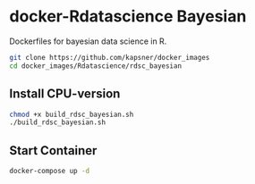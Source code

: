 # docker-Rdatascience Bayesian

Dockerfiles for bayesian data science in R.

```bash
git clone https://github.com/kapsner/docker_images
cd docker_images/Rdatascience/rdsc_bayesian
```

## Install CPU-version

```bash
chmod +x build_rdsc_bayesian.sh
./build_rdsc_bayesian.sh
```

## Start Container

```bash
docker-compose up -d
```
